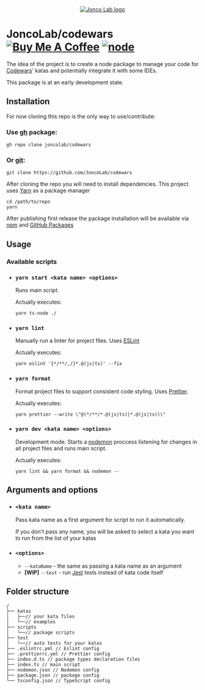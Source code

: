 <p align="center">
  <a href="https://jonco-lab.web.app">
    <img src="https://avatars.githubusercontent.com/u/56368860?s=400&u=aa7edea5a28f983c0545552952757715ee9e660c&v=4" alt="Jonco Lab logo"/>
  </a>
</p>

# JoncoLab/codewars <br /> [![Buy Me A Coffee](https://img.shields.io/badge/buy%20me%20a%20coffee-donate-blue.svg)](https://buymeacoffee.com/joncolab) [![node](https://img.shields.io/node/v/vite.svg)](https://nodejs.org/en/about/releases/)

The idea of the project is to create a node package to manage your code for [Codewars](www.codewars.com/r/Hmq3Ew)' katas and potentially integrate it with some IDEs.

This package is at an early development state.

## Installation

For now cloning this repo is the only way to use/contribute:

### Use [gh](https://cli.github.com/) package:

    gh repo clone joncolab/codewars

### Or [git](https://git-scm.com/):

    git clone https://github.com/JoncoLab/codewars

After cloning the repo you will need to install dependencies.
This project uses [Yarn](https://yarnpkg.com/) as a package manager

    cd /path/to/repo
    yarn

After publishing first release the package installation will be available via [npm](https://www.npmjs.com/) and [GitHub Packages](https://github.com/features/packages)

## Usage

### Available scripts

- ### `yarn start <kata name> <options>`

  Runs main script.

  Actually executes:

      yarn ts-node ./

- ### `yarn lint`

  Manually run a linter for project files. Uses [ESLint](https://eslint.org/)

  Actually executes:

      yarn eslint '{*/**/,/}*.@(js|ts)' --fix

- ### `yarn format`

  Format project files to support consistent code styling. Uses [Prettier](https://prettier.io/).

  Actually executes:

      yarn prettier --write \"@(*/**/*.@(js|ts)|*.@(js|ts))\"

- ### `yarn dev <kata name> <options>`

  Development mode. Starts a [nodemon](https://nodemon.io/) proccess listening for changes in all project files and runs main script.

  Actually executes:

      yarn lint && yarn format && nodemon --

## Arguments and options

- ### `<kata name>`

  Pass kata name as a first argument for script to run it automatically.

  If you don't pass any name, you will be asked to select a kata you want to run from the list of your katas

- ### `<options>`
  - `--kataName` - the same as passing a kata name as an argument
  - **[WIP]** `--test` - run [Jest](https://jestjs.io/) tests instead of kata code itself

## Folder structure

```
/
├── katas
│   ├──// your kata files
│   └──// examples
├── scripts
│   └──// package scripts
├── test
│   └──// auto tests for your katas
├── .eslintrc.yml // Eslint config
├── .prettierrc.yml // Prettier config
├── index.d.ts // package types declaration files
├── index.ts // main script
├── nodemon.json // Nodemon config
├── package.json // package config
└── tsconfig.json // TypeScript config
```
